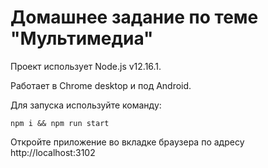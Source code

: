 # Домашнее задание по теме "Мультимедиа"

Проект использует Node.js v12.16.1.

Работает в Chrome desktop и под Android.

Для запуска используйте команду:
```
npm i && npm run start
```

Откройте приложение во вкладке браузера по адресу http://localhost:3102
